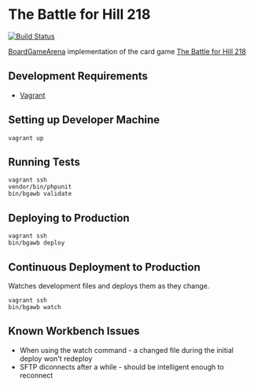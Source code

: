 # The Battle for Hill 218

[![Build Status](https://travis-ci.org/danielholmes/battle-for-hill-218.svg?branch=master)](https://travis-ci.org/danielholmes/battle-for-hill-218)

[BoardGameArena](https://boardgamearena.com/) implementation of the card game 
[The Battle for Hill 218](https://boardgamegeek.com/boardgame/32484/battle-hill-218)


## Development Requirements

 - [Vagrant](https://www.vagrantup.com/)


## Setting up Developer Machine

```
vagrant up
```


## Running Tests

```
vagrant ssh
vendor/bin/phpunit
bin/bgawb validate
```


## Deploying to Production

```
vagrant ssh
bin/bgawb deploy
```


## Continuous Deployment to Production

Watches development files and deploys them as they change.

```
vagrant ssh
bin/bgawb watch
```


## Known Workbench Issues

 - When using the watch command - a changed file during the initial deploy won't redeploy
 - SFTP diconnects after a while - should be intelligent enough to reconnect
 